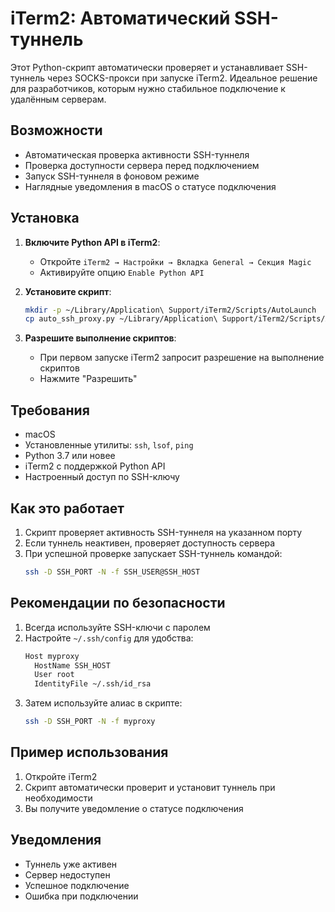 # iTerm2: Автоматический SSH-туннель

Этот Python-скрипт автоматически проверяет и устанавливает SSH-туннель через SOCKS-прокси при запуске iTerm2. Идеальное решение для разработчиков, которым нужно стабильное подключение к удалённым серверам.

## Возможности

- Автоматическая проверка активности SSH-туннеля
- Проверка доступности сервера перед подключением
- Запуск SSH-туннеля в фоновом режиме
- Наглядные уведомления в macOS о статусе подключения

## Установка

1. **Включите Python API в iTerm2**:
   - Откройте `iTerm2 → Настройки → Вкладка General → Секция Magic`
   - Активируйте опцию `Enable Python API`

2. **Установите скрипт**:
   ```bash
   mkdir -p ~/Library/Application\ Support/iTerm2/Scripts/AutoLaunch
   cp auto_ssh_proxy.py ~/Library/Application\ Support/iTerm2/Scripts/AutoLaunch/
   ```

3. **Разрешите выполнение скриптов**:
   - При первом запуске iTerm2 запросит разрешение на выполнение скриптов
   - Нажмите "Разрешить"

## Требования

- macOS
- Установленные утилиты: `ssh`, `lsof`, `ping`
- Python 3.7 или новее
- iTerm2 с поддержкой Python API
- Настроенный доступ по SSH-ключу

## Как это работает

1. Скрипт проверяет активность SSH-туннеля на указанном порту
2. Если туннель неактивен, проверяет доступность сервера
3. При успешной проверке запускает SSH-туннель командой:
   ```bash
   ssh -D SSH_PORT -N -f SSH_USER@SSH_HOST
   ```

## Рекомендации по безопасности

1. Всегда используйте SSH-ключи с паролем
2. Настройте `~/.ssh/config` для удобства:
   ```bash
   Host myproxy
     HostName SSH_HOST
     User root
     IdentityFile ~/.ssh/id_rsa
   ```
3. Затем используйте алиас в скрипте:
   ```bash
   ssh -D SSH_PORT -N -f myproxy
   ```

## Пример использования

1. Откройте iTerm2
2. Скрипт автоматически проверит и установит туннель при необходимости
3. Вы получите уведомление о статусе подключения

## Уведомления

- Туннель уже активен
- Сервер недоступен
- Успешное подключение
- Ошибка при подключении